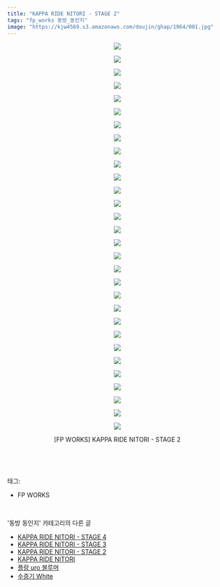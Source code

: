 ```yaml
---
title: "KAPPA RIDE NITORI - STAGE 2"
tags: "fp_works 동방_동인지"
image: "https://kjw4569.s3.amazonaws.com/doujin/ghap/1964/001.jpg"
---
```

<div class="article">
<p style="text-align: center; clear: none; float: none;"><img src="{{ site.imgserver3 }}/ghap/1964/001.jpg"/></p>
<p style="text-align: center; clear: none; float: none;"><img src="{{ site.imgserver3 }}/ghap/1964/002.jpg"/></p>
<p style="text-align: center; clear: none; float: none;"><img src="{{ site.imgserver3 }}/ghap/1964/003.jpg"/></p>
<p style="text-align: center; clear: none; float: none;"><img src="{{ site.imgserver3 }}/ghap/1964/004.jpg"/></p>
<p style="text-align: center; clear: none; float: none;"><img src="{{ site.imgserver3 }}/ghap/1964/005.jpg"/></p>
<p style="text-align: center; clear: none; float: none;"><img src="{{ site.imgserver3 }}/ghap/1964/006.jpg"/></p>
<p style="text-align: center; clear: none; float: none;"><img src="{{ site.imgserver3 }}/ghap/1964/007.jpg"/></p>
<p style="text-align: center; clear: none; float: none;"><img src="{{ site.imgserver3 }}/ghap/1964/008.jpg"/></p>
<p style="text-align: center; clear: none; float: none;"><img src="{{ site.imgserver3 }}/ghap/1964/009.jpg"/></p>
<p style="text-align: center; clear: none; float: none;"><img src="{{ site.imgserver3 }}/ghap/1964/010.jpg"/></p>
<p style="text-align: center; clear: none; float: none;"><img src="{{ site.imgserver3 }}/ghap/1964/011.jpg"/></p>
<p style="text-align: center; clear: none; float: none;"><img src="{{ site.imgserver3 }}/ghap/1964/012.jpg"/></p>
<p style="text-align: center; clear: none; float: none;"><img src="{{ site.imgserver3 }}/ghap/1964/013.jpg"/></p>
<p style="text-align: center; clear: none; float: none;"><img src="{{ site.imgserver3 }}/ghap/1964/014.jpg"/></p>
<p style="text-align: center; clear: none; float: none;"><img src="{{ site.imgserver3 }}/ghap/1964/015.jpg"/></p>
<p style="text-align: center; clear: none; float: none;"><img src="{{ site.imgserver3 }}/ghap/1964/016.jpg"/></p>
<p style="text-align: center; clear: none; float: none;"><img src="{{ site.imgserver3 }}/ghap/1964/017.jpg"/></p>
<p style="text-align: center; clear: none; float: none;"><img src="{{ site.imgserver3 }}/ghap/1964/018.jpg"/></p>
<p style="text-align: center; clear: none; float: none;"><img src="{{ site.imgserver3 }}/ghap/1964/019.jpg"/></p>
<p style="text-align: center; clear: none; float: none;"><img src="{{ site.imgserver3 }}/ghap/1964/020.jpg"/></p>
<p style="text-align: center; clear: none; float: none;"><img src="{{ site.imgserver3 }}/ghap/1964/021.jpg"/></p>
<p style="text-align: center; clear: none; float: none;"><img src="{{ site.imgserver3 }}/ghap/1964/022.jpg"/></p>
<p style="text-align: center; clear: none; float: none;"><img src="{{ site.imgserver3 }}/ghap/1964/023.jpg"/></p>
<p style="text-align: center; clear: none; float: none;"><img src="{{ site.imgserver3 }}/ghap/1964/024.jpg"/></p>
<p style="text-align: center; clear: none; float: none;"><img src="{{ site.imgserver3 }}/ghap/1964/025.jpg"/></p>
<p style="text-align: center; clear: none; float: none;"><img src="{{ site.imgserver3 }}/ghap/1964/026.jpg"/></p>
<p style="text-align: center; clear: none; float: none;"><img src="{{ site.imgserver3 }}/ghap/1964/027.jpg"/></p>
<p style="text-align: center; clear: none; float: none;"><img src="{{ site.imgserver3 }}/ghap/1964/028.jpg"/></p>
<p style="text-align: center; clear: none; float: none;"><img src="{{ site.imgserver3 }}/ghap/1964/029.jpg"/></p>
<p style="text-align: center; clear: none; float: none;"><img src="{{ site.imgserver3 }}/ghap/1964/030.jpg"/></p>
<p style="text-align: center; clear: none; float: none;">[FP WORKS] KAPPA RIDE NITORI - STAGE 2</p>
<p><br/></p>
</div><br/>
<div class="tagTrail">
<p>태그: </p>
<ul>
<li>FP WORKS</li>
</ul>
</div><br/>
<div class="another">
<p>'동방 동인지' 카테고리의 다른 글</p>
<ul>
<li><a href="/ghap_1966">KAPPA RIDE NITORI - STAGE 4</a></li>
<li><a href="/ghap_1965">KAPPA RIDE NITORI - STAGE 3</a></li>
<li><a href="/ghap_1964">KAPPA RIDE NITORI - STAGE 2</a></li>
<li><a href="/ghap_1963">KAPPA RIDE NITORI</a></li>
<li><a href="/ghap_1962">플랑 uro 블루머</a></li>
<li><a href="/ghap_1961">수증기 White</a></li>
</ul>
</div><br/>
<div class="cb_module cb_fluid">
<div class="cb_wrt cb_profile">
</div><!-- commentList close -->
</div><br/>
